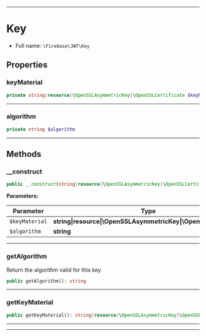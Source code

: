 ***

# Key





* Full name: `\Firebase\JWT\Key`



## Properties


### keyMaterial



```php
private string|resource|\OpenSSLAsymmetricKey|\OpenSSLCertificate $keyMaterial
```






***

### algorithm



```php
private string $algorithm
```






***

## Methods


### __construct



```php
public __construct(string|resource|\OpenSSLAsymmetricKey|\OpenSSLCertificate $keyMaterial, string $algorithm): mixed
```








**Parameters:**

| Parameter | Type | Description |
|-----------|------|-------------|
| `$keyMaterial` | **string&#124;resource&#124;\OpenSSLAsymmetricKey&#124;\OpenSSLCertificate** |  |
| `$algorithm` | **string** |  |




***

### getAlgorithm

Return the algorithm valid for this key

```php
public getAlgorithm(): string
```











***

### getKeyMaterial



```php
public getKeyMaterial(): string|resource|\OpenSSLAsymmetricKey|\OpenSSLCertificate
```











***


***

